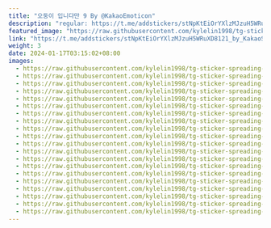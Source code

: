 ```yaml
---
title: "오둥이 입니다만 9 By @KakaoEmoticon"
description: "regular: https://t.me/addstickers/stNpKtEiOrYXlzMJzuH5WRuXD8121_by_KakaoStickerBot"
featured_image: "https://raw.githubusercontent.com/kylelin1998/tg-sticker-spreading-worldwide-images/main/img/ab5e5742-6c7a-436a-9ff3-9707ab28b485.jpg"
link: "https://t.me/addstickers/stNpKtEiOrYXlzMJzuH5WRuXD8121_by_KakaoStickerBot"
weight: 3
date: 2024-01-17T03:15:02+08:00
images:
  - https://raw.githubusercontent.com/kylelin1998/tg-sticker-spreading-worldwide-images/main/img/ab5e5742-6c7a-436a-9ff3-9707ab28b485.jpg
  - https://raw.githubusercontent.com/kylelin1998/tg-sticker-spreading-worldwide-images/main/img/1bd922cf-4d3f-459a-8aec-68e220b1dcc4.jpg
  - https://raw.githubusercontent.com/kylelin1998/tg-sticker-spreading-worldwide-images/main/img/dd5312ef-a609-4d4a-8500-ac2a62d53c32.jpg
  - https://raw.githubusercontent.com/kylelin1998/tg-sticker-spreading-worldwide-images/main/img/0b1b9bc8-97fc-43c3-81fb-c38366b0c878.jpg
  - https://raw.githubusercontent.com/kylelin1998/tg-sticker-spreading-worldwide-images/main/img/58881db3-5260-4b60-a5c5-e32164a412a1.jpg
  - https://raw.githubusercontent.com/kylelin1998/tg-sticker-spreading-worldwide-images/main/img/ea81b061-904d-4720-bae9-99a424115b25.jpg
  - https://raw.githubusercontent.com/kylelin1998/tg-sticker-spreading-worldwide-images/main/img/b7608a54-c561-4d02-8e50-29420e39b7c8.jpg
  - https://raw.githubusercontent.com/kylelin1998/tg-sticker-spreading-worldwide-images/main/img/920586ea-529d-40ac-bd1a-b0c22baaa356.jpg
  - https://raw.githubusercontent.com/kylelin1998/tg-sticker-spreading-worldwide-images/main/img/167f13a7-b8ba-41f1-b1ef-cbae471f5c50.jpg
  - https://raw.githubusercontent.com/kylelin1998/tg-sticker-spreading-worldwide-images/main/img/a8593fe4-350f-4516-9161-55d66f663f8b.jpg
  - https://raw.githubusercontent.com/kylelin1998/tg-sticker-spreading-worldwide-images/main/img/2f81c450-916a-4a15-84b1-d32573fe6302.jpg
  - https://raw.githubusercontent.com/kylelin1998/tg-sticker-spreading-worldwide-images/main/img/32f0f27a-b83e-4559-adc6-6dbe9f7eadf4.jpg
  - https://raw.githubusercontent.com/kylelin1998/tg-sticker-spreading-worldwide-images/main/img/2858fbed-c51f-40ea-bb5d-72737337e749.jpg
  - https://raw.githubusercontent.com/kylelin1998/tg-sticker-spreading-worldwide-images/main/img/443675fd-fc58-4cda-b540-e194d41d68cf.jpg
  - https://raw.githubusercontent.com/kylelin1998/tg-sticker-spreading-worldwide-images/main/img/79c81f96-3525-442f-8f25-ae6457423603.jpg
  - https://raw.githubusercontent.com/kylelin1998/tg-sticker-spreading-worldwide-images/main/img/25eb69ea-de76-4790-af48-396a8b81b9d0.jpg
  - https://raw.githubusercontent.com/kylelin1998/tg-sticker-spreading-worldwide-images/main/img/bc710dea-63d7-4810-a626-b4ce70cf65f7.jpg
  - https://raw.githubusercontent.com/kylelin1998/tg-sticker-spreading-worldwide-images/main/img/8dcade63-9830-41a0-b62d-876d15e609f0.jpg
  - https://raw.githubusercontent.com/kylelin1998/tg-sticker-spreading-worldwide-images/main/img/4336eccd-eef1-4820-922f-e7f7611aa57a.jpg
  - https://raw.githubusercontent.com/kylelin1998/tg-sticker-spreading-worldwide-images/main/img/8f0172a6-c8fa-4b8b-bec2-3c6f114f4e03.jpg
---
```

